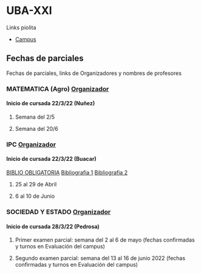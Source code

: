  #  UBA-XXI 
 
 Links piolita 
 
 - [Campus](https://www.ubaxxicampusvirtual.uba.ar/user/profile.php)
 

## Fechas de parciales 

Fechas de parciales, links de Organizadores y nombres de profesores 

### MATEMATICA (Agro) [Organizador](https://github.com/Pebrd/UBA-XXI/blob/1034039da859dec7047e388844211a664fecce02/Organizadores/Organizador_%20MateAgro_%201C_2022.pdf) 
#### Inicio de cursada 22/3/22 (Nuñez)

1) Semana del 2/5

2) Semana del 20/6  



### IPC [Organizador](https://github.com/Pebrd/UBA-XXI/blob/1034039da859dec7047e388844211a664fecce02/Organizadores/Organizador.pdf) 
#### Inicio de cursada 22/3/22 (Buacar)
[BIBLIO OBLIGATORIA](https://github.com/Pebrd/UBA-XXI/tree/main/Bibliografia-IPC/Desenredando%20la%20ciencia) [Bibliografia 1](https://github.com/Pebrd/UBA-XXI/blob/4602ccfe704ae3bad8f07d681e8e9a7ab549f700/Fuente%20Directa%20El%20origen%20de%20las%20Especies%20-%20Darwin%20U.%201%20IPC%20CI%20.pdf) [Bibliografia 2](https://github.com/Pebrd/UBA-XXI/blob/b27822055a373fc224796ae8e62a1de00ebcdde5/TeorasdelaCiencia-primerasaproximaciones-2016.pdf) 


1) 25 al 29 de Abril 

2) 6 al 10 de Junio

### SOCIEDAD Y ESTADO [Organizador](https://github.com/Pebrd/UBA-XXI/blob/1034039da859dec7047e388844211a664fecce02/Organizadores/Organizador%20ICSE%201C%202022.pdf)
#### Inicio de cursada 28/3/22 (Pedrosa) 

1) Primer examen parcial: semana del 2 al 6 de mayo (fechas confirmadas y turnos en Evaluación del campus)

2) Segundo examen parcial: semana del 13 al 16 de junio 2022 (fechas confirmadas y turnos en Evaluación del campus)


